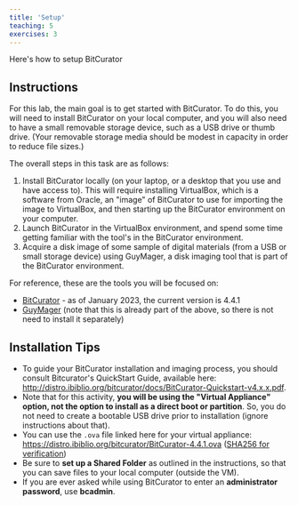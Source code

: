 ```yaml
---
title: 'Setup'
teaching: 5
exercises: 3
---
```


Here's how to setup BitCurator

## Instructions

For this lab, the main goal is to get started with BitCurator. To do this, you will need to install BitCurator on your local computer, and you will also need to have a small removable storage device, such as a USB drive or thumb drive. (Your removable storage media should be modest in capacity in order to reduce file sizes.) 

The overall steps in this task are as follows:

1. Install BitCurator locally (on your laptop, or a desktop that you use and have access to). This will require installing VirtualBox, which is a software from Oracle, an "image" of BitCurator to use for importing the image to VirtualBox, and then starting up the BitCurator environment on your computer.
1. Launch BitCurator in the VirtualBox environment, and spend some time getting familiar with
the tool's in the BitCurator environment.
1. Acquire a disk image of some sample of digital materials (from a USB or small
storage device) using GuyMager, a disk imaging tool that is part of the BitCurator 
environment.

For reference, these are the tools you will be focused on:

* [BitCurator](https://github.com/BitCurator/bitcurator-distro/wiki/Releases) - as of January 2023, the current version is 4.4.1 
* [GuyMager](https://guymager.sourceforge.io/) (note that this is already part 
of the above, so there is not need to install it separately)

## Installation Tips

* To guide your BitCurator installation and imaging process, you should consult
Bitcurator's QuickStart Guide, available here: http://distro.ibiblio.org/bitcurator/docs/BitCurator-Quickstart-v4.x.x.pdf.
* Note that for this activity, **you will be using the "Virtual Appliance" option, not the option to 
install as a direct boot or partition**. So, you do not need to create a bootable 
USB drive prior to installation (ignore instructions about that). 
* You can use the `.ova` file linked here for your virtual appliance: https://distro.ibiblio.org/bitcurator/BitCurator-4.4.1.ova ([SHA256 for verification](https://distro.ibiblio.org/bitcurator/BitCurator-4.4.1.ova.sha256))
* Be sure to **set up a Shared Folder** as outlined in the instructions, so that you can save files to your local computer (outside the VM). 
* If you are ever asked while using BitCurator to enter an **administrator password**, 
use **bcadmin**.